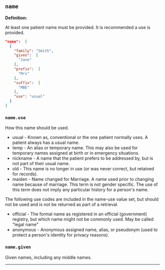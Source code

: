 ## `name`

<b>Definition:</b>

At least one patient name must be provided. It is recommended a use is provided.

```json
"name":  [
  {
    "family": "Smith",
    "given":  [
      "Jane"
    ],
    "prefix":  [
      "Mrs"
    ],
    "suffix":  [
      "MBE"
    ],
    "use": "usual"
  }
]
```

### `name.use`
How this name should be used.

- usual - Known as, conventional or the one patient normally uses. A patient always has a usual name.
- temp - An alias or temporary name. This may also be used for temporary names assigned at birth or in emergency situations.
- nickname - A name that the patient prefers to be addressed by, but is not part of their usual name.
- old - This name is no longer in use (or was never correct, but retained for records).
- maiden - Name changed for Marriage. A name used prior to changing name because of marriage. This term is not gender specific. The use of this term does not imply any particular history for a person's name.

The following use codes are included in the name-use value set, but should not be used and is not be returned as part of a retrieval.

- official - The formal name as registered in an official (government) registry, but which name might not be commonly used. May be called &quot;legal name&quot;
- anonymous - Anonymous assigned name, alias, or pseudonym (used to protect a person's identity for privacy reasons).

### `name.given`
Given names, including any middle names.

---
